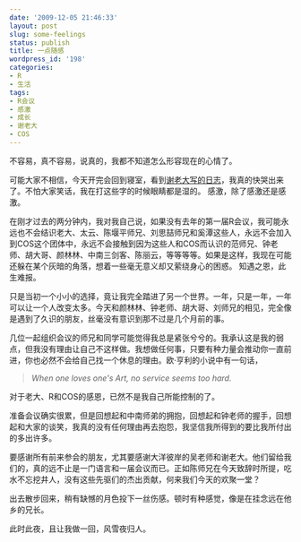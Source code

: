 ```yaml
---
date: '2009-12-05 21:46:33'
layout: post
slug: some-feelings
status: publish
title: 一点随感
wordpress_id: '198'
categories:
- R
- 生活
tags:
- R会议
- 感激
- 成长
- 谢老大
- COS
---
```


不容易，真不容易，说真的，我都不知道怎么形容现在的心情了。

可能大家不相信，今天开完会回到寝室，看到[谢老大写的日志](http://yihui.name/cn/2009/12/snow-in-ames-and-2nd-chinese-r-conference/)，我真的快哭出来了。不怕大家笑话，我在打这些字的时候眼睛都是湿的。
感激，除了感激还是感激。

在刚才过去的两分钟内，我对我自己说，如果没有去年的第一届R会议，我可能永远也不会结识老大、太云、陈堰平师兄、刘思喆师兄和奚潭这些人，永远不会加入到COS这个团体中，永远不会接触到因为这些人和COS而认识的范师兄、钟老师、胡大哥、颜林林、中南三剑客、陈丽云，等等等等。如果是这样，我现在可能还躲在某个灰暗的角落，想着一些毫无意义却又萦绕身心的困惑。
知遇之恩，此生难报。

只是当初一个小小的选择，竟让我完全踏进了另一个世界。一年，只是一年，一年可以让一个人改变太多。今天和颜林林、钟老师、胡大哥、刘师兄的相见，完全像是遇到了久识的朋友，丝毫没有意识到那不过是几个月前的事。

几位一起组织会议的师兄和同学可能觉得我总是紧张兮兮的。我承认这是我的弱点，但我没有理由让自己不这样做。我想做任何事，只要有种力量会推动你一直前进，你也必然不会给自己找一个休息的理由。欧·亨利的小说中有一句话，

> *When one loves one's Art, no service seems too hard.*

对于老大、R和COS的感恩，已然不是我自己所能控制的了。

准备会议确实很累，但是回想起和中南师弟的拥抱，回想起和钟老师的握手，回想起和大家的谈笑，我真的没有任何理由再去抱怨，我坚信我所得到的要比我所付出的多出许多。

要感谢所有前来参会的朋友，尤其要感谢大洋彼岸的吴老师和谢老大。他们留给我们的，真的远不止是一门语言和一届会议而已。正如陈师兄在今天致辞时所提，吃水不忘挖井人，没有这些先驱们的杰出贡献，何来我们今天的欢聚一堂？

出去散步回来，稍有缺憾的月色投下一丝伤感。顿时有种感觉，像是在挂念远在他乡的兄长。

此时此夜，且让我做一回，风雪夜归人。
